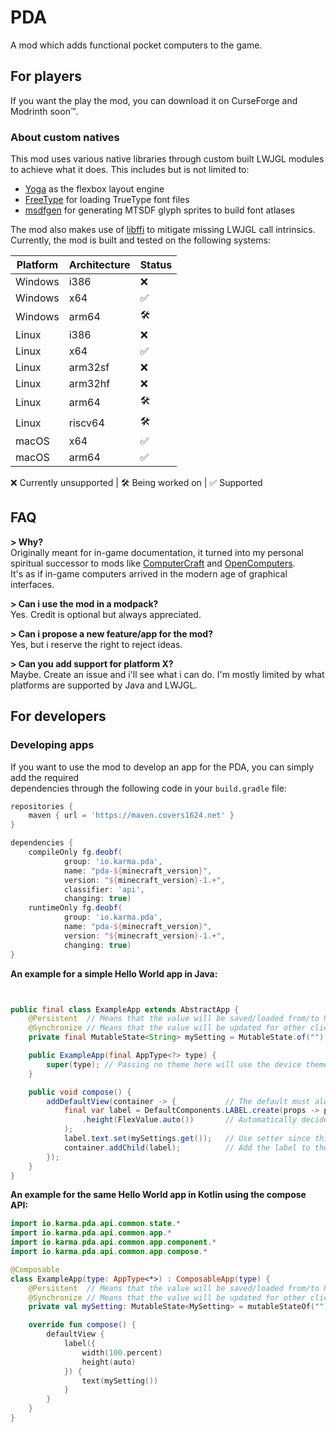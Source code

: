# PDA

A mod which adds functional pocket computers to the game.

## For players

If you want the play the mod, you can download it on CurseForge and Modrinth soon&trade;.

### About custom natives

This mod uses various native libraries through custom built LWJGL modules to achieve what it does. This includes but is
not
limited to:

* [Yoga](https://github.com/facebook/yoga) as the flexbox layout engine
* [FreeType](https://github.com/freetype/freetype) for loading TrueType font files
* [msdfgen](https://github.com/Chlumsky/msdfgen) for generating MTSDF glyph sprites to build font atlases

The mod also makes use of [libffi](https://github.com/libffi/libffi) to mitigate missing LWJGL call intrinsics.  
Currently, the mod is built and tested on the following systems:

| Platform | Architecture | Status |
|----------|--------------|--------|
| Windows  | i386         | ❌      |
| Windows  | x64          | ✅      |
| Windows  | arm64        | 🛠️    |
| Linux    | i386         | ❌      |
| Linux    | x64          | ✅      |
| Linux    | arm32sf      | ❌      |
| Linux    | arm32hf      | ❌      |
| Linux    | arm64        | 🛠️    |
| Linux    | riscv64      | 🛠️    |
| macOS    | x64          | ✅      |
| macOS    | arm64        | ✅    |

❌ Currently unsupported | 🛠️ Being worked on | ✅ Supported

## FAQ

**> Why?**  
Originally meant for in-game documentation, it turned into my personal  
spiritual successor to mods like [ComputerCraft](https://tweaked.cc/) and [OpenComputers](https://www.curseforge.com/minecraft/mc-mods/opencomputers).  
It's as if in-game computers arrived in the modern age of graphical interfaces.

**> Can i use the mod in a modpack?**  
Yes. Credit is optional but always appreciated.

**> Can i propose a new feature/app for the mod?**  
Yes, but i reserve the right to reject ideas.

**> Can you add support for platform X?**  
Maybe. Create an issue and i'll see what i can do. I'm mostly limited by what  
platforms are supported by Java and LWJGL.

## For developers

### Developing apps

If you want to use the mod to develop an app for the PDA, you can simply add the required  
dependencies through the following code in your `build.gradle` file:

```groovy
repositories {
    maven { url = 'https://maven.covers1624.net' }
}

dependencies {
    compileOnly fg.deobf(
            group: 'io.karma.pda',
            name: "pda-${minecraft_version}",
            version: "${minecraft_version}-1.+",
            classifier: 'api',
            changing: true)
    runtimeOnly fg.deobf(
            group: 'io.karma.pda',
            name: "pda-${minecraft_version}",
            version: "${minecraft_version}-1.+",
            changing: true)
}
```

**An example for a simple Hello World app in Java:**

```java


public final class ExampleApp extends AbstractApp {
    @Persistent  // Means that the value will be saved/loaded from/to NBT
    @Synchronize // Means that the value will be updated for other clients in realtime
    private final MutableState<String> mySetting = MutableState.of("");

    public ExampleApp(final AppType<?> type) {
        super(type); // Passing no theme here will use the device theme
    }

    public void compose() {
        addDefaultView(container -> {           // The default must always be present
            final var label = DefaultComponents.LABEL.create(props -> props.width(FlexValue.percent(100F)) // 100% of the width of the parent
                .height(FlexValue.auto())       // Automatically decide on the height
            );
            label.text.set(mySettings.get());   // Use setter since this is a syncable property
            container.addChild(label);          // Add the label to the container of the default view
        });
    }
}
```

**An example for the same Hello World app in Kotlin using the compose API:**

```kotlin
import io.karma.pda.api.common.state.*
import io.karma.pda.api.common.app.*
import io.karma.pda.api.common.app.component.*
import io.karma.pda.api.common.app.compose.*

@Composable
class ExampleApp(type: AppType<*>) : ComposableApp(type) {
    @Persistent  // Means that the value will be saved/loaded from/to NBT
    @Synchronize // Means that the value will be updated for other clients in realtime
    private val mySetting: MutableState<MySetting> = mutableStateOf("")

    override fun compose() {
        defaultView {
            label({
                width(100.percent)
                height(auto)
            }) {
                text(mySetting())
            }
        }
    }
}
```